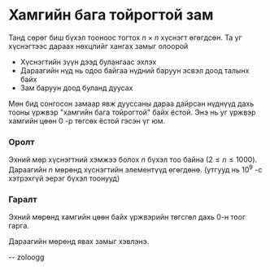Хамгийн бага тойрогтой зам
==========================
Танд сөрөг биш бүхэл тооноос тогтох $n × n$ хүснэгт өгөгдсөн. Та уг хүснэгтээс
дараах нөхцлийг хангах замыг олоорой

- Хүснэгтийн зүүн дээд булангаас эхлэх
- Дараагийн нүд нь одоо байгаа нүдний баруун эсвэл доод талынх байх
- Зам баруун доод буланд дуусах

Мөн бид сонгосон замаар явж дууссаны дараа дайрсан нүднүүд дахь тооны үржвэр
"хамгийн бага тойрогтой" байх ёстой. Энэ нь уг үржвэр хамгийн цөөн $0$ -р төгсөх
ёстой гэсэн үг юм.


### Оролт
Эхний мөр хүснэгтний хэмжээ болох $n$ бүхэл тоо байна ($2 ≤ n ≤ 1000$).
Дараагийн $n$ мөрөнд хүснэгтийн элементүүд өгөгдөнө. (утгууд нь $10^9$ -с
хэтрэхгүй эерэг бүхэл тоонууд)


### Гаралт
Эхний мөрөнд хамгийн цөөн байх үржвэрийн төгсгөл дахь $0$-н тоог гарга.

Дараагийн мөрөнд явах замыг хэвлэнэ.


-- zoloogg
